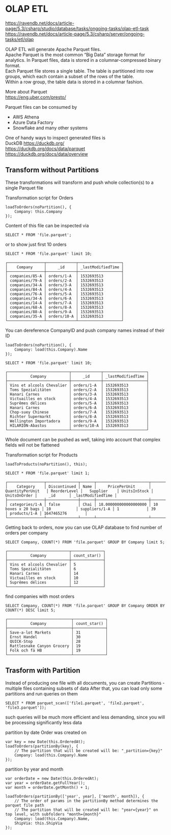 ﻿# OLAP ETL

https://ravendb.net/docs/article-page/5.3/csharp/studio/database/tasks/ongoing-tasks/olap-etl-task
https://ravendb.net/docs/article-page/5.3/csharp/server/ongoing-tasks/etl/olap

OLAP ETL will generate Apache Parquet files.  
Apache Parquet is the most common “Big Data” storage format for analytics. In Parquet files, data is stored in a columnar-compressed binary format.   
Each Parquet file stores a single table. The table is partitioned into row groups, which each contain a subset of the rows of the table.   
Within a row group, the table data is stored in a columnar fashion.  

More about Parquet  
https://eng.uber.com/presto/

Parquet files can be consumed by 
- AWS Athena
- Azure Data Factory
- Snowflake
and many other systems 

One of handy ways to inspect generated files is  
DuckDB https://duckdb.org/  
https://duckdb.org/docs/data/parquet  
https://duckdb.org/docs/data/overview  

## Transform without Partitions

These transformations will transform and push whole collection(s) to a single Parquet file

Transformation script for Orders
```
loadToOrders(noPartition(), {
    Company: this.Company
});
```

Content of this file can be inspected via

```
SELECT * FROM 'file.parquet';
```

or to show just first 10 orders

```
SELECT * FROM 'file.parquet' limit 10;
```

```
┌────────────────┬─────────────┬───────────────────┐
│    Company     │     _id     │ _lastModifiedTime │
├────────────────┼─────────────┼───────────────────┤
│ companies/85-A │ orders/1-A  │ 1532693513        │
│ companies/79-A │ orders/2-A  │ 1532693513        │
│ companies/34-A │ orders/3-A  │ 1532693513        │
│ companies/84-A │ orders/4-A  │ 1532693513        │
│ companies/76-A │ orders/5-A  │ 1532693513        │
│ companies/34-A │ orders/6-A  │ 1532693513        │
│ companies/14-A │ orders/7-A  │ 1532693513        │
│ companies/68-A │ orders/8-A  │ 1532693513        │
│ companies/88-A │ orders/9-A  │ 1532693513        │
│ companies/35-A │ orders/10-A │ 1532693513        │
└────────────────┴─────────────┴───────────────────┘
```

You can dereference CompanyID and push company names instead of their ID
```
loadToOrders(noPartition(), {
    Company: load(this.Company).Name
});
```

```
SELECT * FROM 'file.parquet' limit 10;
```

```
┌───────────────────────────┬─────────────┬───────────────────┐
│          Company          │     _id     │ _lastModifiedTime │
├───────────────────────────┼─────────────┼───────────────────┤
│ Vins et alcools Chevalier │ orders/1-A  │ 1532693513        │
│ Toms Spezialitäten        │ orders/2-A  │ 1532693513        │
│ Hanari Carnes             │ orders/3-A  │ 1532693513        │
│ Victuailles en stock      │ orders/4-A  │ 1532693513        │
│ Suprêmes délices          │ orders/5-A  │ 1532693513        │
│ Hanari Carnes             │ orders/6-A  │ 1532693513        │
│ Chop-suey Chinese         │ orders/7-A  │ 1532693513        │
│ Richter Supermarkt        │ orders/8-A  │ 1532693513        │
│ Wellington Importadora    │ orders/9-A  │ 1532693513        │
│ HILARION-Abastos          │ orders/10-A │ 1532693513        │
└───────────────────────────┴─────────────┴───────────────────┘
```

Whole document can be pushed as well, taking into account that complex fields will not be flattened

Transformation script for Products
```
loadToProducts(noPartition(), this);
```

```
SELECT * FROM 'file.parquet' limit 1;
```

```
┌────────────────┬──────────────┬──────┬───────────────────────┬────────────────────┬──────────────┬───────────────┬──────────────┬──────────────┬──────────────┬───────────────────┐
│    Category    │ Discontinued │ Name │     PricePerUnit      │  QuantityPerUnit   │ ReorderLevel │   Supplier    │ UnitsInStock │ UnitsOnOrder │     _id      │ _lastModifiedTime │
├────────────────┼──────────────┼──────┼───────────────────────┼────────────────────┼──────────────┼───────────────┼──────────────┼──────────────┼──────────────┼───────────────────┤
│ categories/1-A │ false        │ Chai │ 18.000000000000000000 │ 10 boxes x 20 bags │ 10           │ suppliers/1-A │ 1            │ 39           │ products/1-A │ 1647465276        │
└────────────────┴──────────────┴──────┴───────────────────────┴────────────────────┴──────────────┴───────────────┴──────────────┴──────────────┴──────────────┴───────────────────┘
```

Getting back to orders, now you can use OLAP database to 
find number of orders per company
```
SELECT Company, COUNT(*) FROM 'file.parquet' GROUP BY Company limit 5;
```

```
┌───────────────────────────┬──────────────┐
│          Company          │ count_star() │
├───────────────────────────┼──────────────┤
│ Vins et alcools Chevalier │ 5            │
│ Toms Spezialitäten        │ 6            │
│ Hanari Carnes             │ 14           │
│ Victuailles en stock      │ 10           │
│ Suprêmes délices          │ 12           │
└───────────────────────────┴──────────────┘
```

find companies with most orders
```
SELECT Company, COUNT(*) FROM 'file.parquet' GROUP BY Company ORDER BY COUNT(*) DESC limit 5;
```

```
┌────────────────────────────┬──────────────┐
│          Company           │ count_star() │
├────────────────────────────┼──────────────┤
│ Save-a-lot Markets         │ 31           │
│ Ernst Handel               │ 30           │
│ QUICK-Stop                 │ 28           │
│ Rattlesnake Canyon Grocery │ 19           │
│ Folk och fä HB             │ 19           │
└────────────────────────────┴──────────────┘
```

## Trasform with Partition

Instead of producing one file with all documents, you can create Partitions - multiple files
containing subsets of data
After that, you can load only some partitions and run queries on them
```
SELECT * FROM parquet_scan(['file1.parquet', 'file2.parquet', 'file3.parquet']);
```
such queries will be much more efficient and less demanding, since you will be processing
significantly less data

partition by date Order was created on
```
var key = new Date(this.OrderedAt);
loadToOrders(partitionBy(key), {
    // The partition that will be created will be: "_partition={key}"
    Company: load(this.Company).Name
});
```

partition by year and month
```
var orderDate = new Date(this.OrderedAt);
var year = orderDate.getFullYear();
var month = orderDate.getMonth() + 1;

loadToOrders(partitionBy(['year', year], ['month', month]), {
    // The order of params in the partitionBy method determines the parquet file path
    // The partition that will be created will be: "year={year}" on top level, with subfolders "month={month}"
    Company: load(this.Company).Name,
    ShipVia: this.ShipVia
});
```
